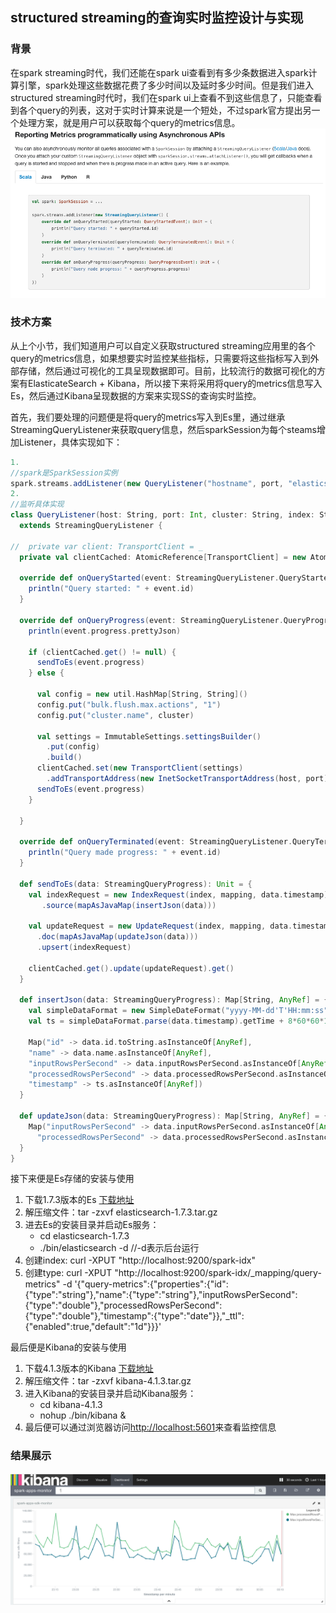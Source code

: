 ## structured streaming的查询实时监控设计与实现

### 背景
在spark streaming时代，我们还能在spark ui查看到有多少条数据进入spark计算引擎，spark处理这些数据花费了多少时间以及延时多少时间。但是我们进入structured streaming时代时，我们在spark ui上查看不到这些信息了，只能查看到各个query的列表，这对于实时计算来说是一个短处，不过spark官方提出另一个处理方案，就是用户可以获取每个query的metrics信息。
![spark官方文档](../../pics/spark/minitor/ss实时监控1.png)
### 技术方案
从上个小节，我们知道用户可以自定义获取structured streaming应用里的各个query的metrics信息，如果想要实时监控某些指标，只需要将这些指标写入到外部存储，然后通过可视化的工具呈现数据即可。目前，比较流行的数据可视化的方案有ElasticateSearch + Kibana，所以接下来将采用将query的metrics信息写入Es，然后通过Kibana呈现数据的方案来实现SS的查询实时监控。

首先，我们要处理的问题便是将query的metrics写入到Es里，通过继承StreamingQueryListener来获取query信息，然后sparkSession为每个steams增加Listener，具体实现如下：
```scala
1.
//spark是SparkSession实例
spark.streams.addListener(new QueryListener("hostname", port, "elasticsearch", "spark-idx", "query-metrics"))
2.
//监听具体实现
class QueryListener(host: String, port: Int, cluster: String, index: String, mapping: String)
  extends StreamingQueryListener {

//  private var client: TransportClient = _
  private val clientCached: AtomicReference[TransportClient] = new AtomicReference[TransportClient]()

  override def onQueryStarted(event: StreamingQueryListener.QueryStartedEvent): Unit = {
    println("Query started: " + event.id)
  }

  override def onQueryProgress(event: StreamingQueryListener.QueryProgressEvent): Unit = {
    println(event.progress.prettyJson)

    if (clientCached.get() != null) {
      sendToEs(event.progress)
    } else {

      val config = new util.HashMap[String, String]()
      config.put("bulk.flush.max.actions", "1")
      config.put("cluster.name", cluster)

      val settings = ImmutableSettings.settingsBuilder()
        .put(config)
        .build()
      clientCached.set(new TransportClient(settings)
        .addTransportAddress(new InetSocketTransportAddress(host, port)))
      sendToEs(event.progress)
    }

  }

  override def onQueryTerminated(event: StreamingQueryListener.QueryTerminatedEvent): Unit = {
    println("Query made progress: " + event.id)
  }

  def sendToEs(data: StreamingQueryProgress): Unit = {
    val indexRequest = new IndexRequest(index, mapping, data.timestamp)
       .source(mapAsJavaMap(insertJson(data)))

    val updateRequest = new UpdateRequest(index, mapping, data.timestamp)
      .doc(mapAsJavaMap(updateJson(data)))
      .upsert(indexRequest)

    clientCached.get().update(updateRequest).get()
  }

  def insertJson(data: StreamingQueryProgress): Map[String, AnyRef] = {
    val simpleDataFormat = new SimpleDateFormat("yyyy-MM-dd'T'HH:mm:ss")
    val ts = simpleDataFormat.parse(data.timestamp).getTime + 8*60*60*1000 //格林治时间转换

    Map("id" -> data.id.toString.asInstanceOf[AnyRef],
    "name" -> data.name.asInstanceOf[AnyRef],
    "inputRowsPerSecond" -> data.inputRowsPerSecond.asInstanceOf[AnyRef],
    "processedRowsPerSecond" -> data.processedRowsPerSecond.asInstanceOf[AnyRef],
    "timestamp" -> ts.asInstanceOf[AnyRef])
  }

  def updateJson(data: StreamingQueryProgress): Map[String, AnyRef] = {
    Map("inputRowsPerSecond" -> data.inputRowsPerSecond.asInstanceOf[AnyRef],
      "processedRowsPerSecond" -> data.processedRowsPerSecond.asInstanceOf[AnyRef])
  }
}
```
接下来便是Es存储的安装与使用
1. 下载1.7.3版本的Es [下载地址](https://www.elastic.co/downloads/past-releases/elasticsearch-1-7-3)
2. 解压缩文件：tar -zxvf elasticsearch-1.7.3.tar.gz 
3. 进去Es的安装目录并启动Es服务：
    - cd elasticsearch-1.7.3
    - ./bin/elasticsearch -d //-d表示后台运行
4. 创建index: curl -XPUT "http://localhost:9200/spark-idx" 
5. 创建type: curl -XPUT "http://localhost:9200/spark-idx/_mapping/query-metrics" -d '{"query-metrics":{"properties":{"id":{"type":"string"},"name":{"type":"string"},"inputRowsPerSecond":{"type":"double"},"processedRowsPerSecond":{"type":"double"},"timestamp":{"type":"date"}},"_ttl":{"enabled":true,"default":"1d"}}}'

最后便是Kibana的安装与使用
1. 下载4.1.3版本的Kibana [下载地址](https://www.elastic.co/downloads/past-releases/kibana-4-1-3)
2. 解压缩文件：tar -zxvf kibana-4.1.3.tar.gz 
3. 进入Kibana的安装目录并启动Kibana服务：
    - cd kibana-4.1.3
    - nohup ./bin/kibana &
4. 最后便可以通过浏览器访问[http://localhost:5601](http://localhost:5601)来查看监控信息

### 结果展示
![ss实时监控](../../pics/spark/minitor/ss实时监控.png)
